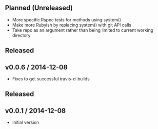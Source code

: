 ## Planned (Unreleased)
* More specific Rspec tests for methods using system()
* Make more Rubyish by replacing system() with git API calls
* Take repo as an argument rather than being limited to current working
  directory

## Released
## v0.0.6 / 2014-12-08
* Fixes to get successful travis-ci builds

## Released
## v0.0.1 / 2014-12-08
* Initial version
